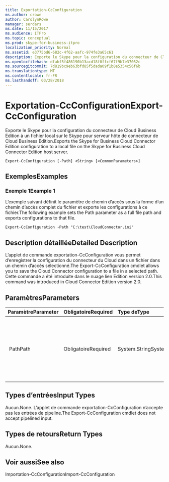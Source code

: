 ```yaml
---
title: Exportation-CcConfiguration
ms.author: crowe
author: CarolynRowe
manager: serdars
ms.date: 11/15/2017
ms.audience: ITPro
ms.topic: conceptual
ms.prod: skype-for-business-itpro
localization_priority: Normal
ms.assetid: e3775bd6-682c-4f62-aafc-974fe3a65c61
description: Exporte le Skype pour la configuration du connecteur de Cloud Business Edition à un fichier local sur le Skype pour serveur hôte de connecteur de Cloud Business Edition.
ms.openlocfilehash: dfabf5f486190b13acd18f0ffcf67f9b7e37052c
ms.sourcegitcommit: 7d819bc9eb63bfd85f5dada09f1b8e5354c56f6b
ms.translationtype: MT
ms.contentlocale: fr-FR
ms.lasthandoff: 03/28/2018
---
```

# <a name="export-ccconfiguration"></a><span data-ttu-id="3215b-103">Exportation-CcConfiguration</span><span class="sxs-lookup"><span data-stu-id="3215b-103">Export-CcConfiguration</span></span>
 
<span data-ttu-id="3215b-104">Exporte le Skype pour la configuration du connecteur de Cloud Business Edition à un fichier local sur le Skype pour serveur hôte de connecteur de Cloud Business Edition.</span><span class="sxs-lookup"><span data-stu-id="3215b-104">Exports the Skype for Business Cloud Connector Edition configuration to a local file on the Skype for Business Cloud Connector Edition host server.</span></span>
  
```
Export-CcConfiguration [-Path] <String> [<CommonParameters>]
```

## <a name="examples"></a><span data-ttu-id="3215b-105">Exemples</span><span class="sxs-lookup"><span data-stu-id="3215b-105">Examples</span></span>
<span data-ttu-id="3215b-106"><a name="Examples"> </a></span><span class="sxs-lookup"><span data-stu-id="3215b-106"></span></span>

### <a name="example-1"></a><span data-ttu-id="3215b-107">Exemple 1</span><span class="sxs-lookup"><span data-stu-id="3215b-107">Example 1</span></span>

<span data-ttu-id="3215b-108">L’exemple suivant définit le paramètre de chemin d’accès sous la forme d’un chemin d’accès complet du fichier et exporte les configurations à ce fichier.</span><span class="sxs-lookup"><span data-stu-id="3215b-108">The following example sets the Path parameter as a full file path and exports configurations to that file.</span></span>
  
```
Export-CcConfiguration -Path "C:\test\CloudConnector.ini" 
```

## <a name="detailed-description"></a><span data-ttu-id="3215b-109">Description détaillée</span><span class="sxs-lookup"><span data-stu-id="3215b-109">Detailed Description</span></span>
<span data-ttu-id="3215b-110"><a name="Examples"> </a></span><span class="sxs-lookup"><span data-stu-id="3215b-110"></span></span>

<span data-ttu-id="3215b-111">L’applet de commande exportation-CcConfiguration vous permet d’enregistrer la configuration du connecteur du Cloud dans un fichier dans un chemin d’accès sélectionné.</span><span class="sxs-lookup"><span data-stu-id="3215b-111">The Export-CcConfiguration cmdlet allows you to save the Cloud Connector configuration to a file in a selected path.</span></span> <span data-ttu-id="3215b-112">Cette commande a été introduite dans le nuage lien Edition version 2.0.</span><span class="sxs-lookup"><span data-stu-id="3215b-112">This command was introduced in Cloud Connector Edition version 2.0.</span></span>
  
## <a name="parameters"></a><span data-ttu-id="3215b-113">Paramètres</span><span class="sxs-lookup"><span data-stu-id="3215b-113">Parameters</span></span>
<span data-ttu-id="3215b-114"><a name="Examples"> </a></span><span class="sxs-lookup"><span data-stu-id="3215b-114"></span></span>

|<span data-ttu-id="3215b-115">**Paramètre**</span><span class="sxs-lookup"><span data-stu-id="3215b-115">**Parameter**</span></span>|<span data-ttu-id="3215b-116">**Obligatoire**</span><span class="sxs-lookup"><span data-stu-id="3215b-116">**Required**</span></span>|<span data-ttu-id="3215b-117">**Type de**</span><span class="sxs-lookup"><span data-stu-id="3215b-117">**Type**</span></span>|<span data-ttu-id="3215b-118">**Description**</span><span class="sxs-lookup"><span data-stu-id="3215b-118">**Description**</span></span>|
|:-----|:-----|:-----|:-----|
|<span data-ttu-id="3215b-119"> Path</span><span class="sxs-lookup"><span data-stu-id="3215b-119">Path</span></span>  <br/> |<span data-ttu-id="3215b-120">Obligatoire</span><span class="sxs-lookup"><span data-stu-id="3215b-120">Required</span></span>  <br/> |<span data-ttu-id="3215b-121">System.String</span><span class="sxs-lookup"><span data-stu-id="3215b-121">System.String</span></span>  <br/> |<span data-ttu-id="3215b-122">Chemin complet du fichier où seront stockées les configurations de connecteur de nuage.</span><span class="sxs-lookup"><span data-stu-id="3215b-122">Full file path where the Cloud Connector configurations will be stored.</span></span>  <br/> |
   
## <a name="input-types"></a><span data-ttu-id="3215b-123">Types d’entrées</span><span class="sxs-lookup"><span data-stu-id="3215b-123">Input Types</span></span>
<span data-ttu-id="3215b-124"><a name="Examples"> </a></span><span class="sxs-lookup"><span data-stu-id="3215b-124"></span></span>

<span data-ttu-id="3215b-125">Aucun.</span><span class="sxs-lookup"><span data-stu-id="3215b-125">None.</span></span> <span data-ttu-id="3215b-126">L’applet de commande exportation-CcConfiguration n’accepte pas les entrées de pipeline.</span><span class="sxs-lookup"><span data-stu-id="3215b-126">The Export-CcConfiguration cmdlet does not accept pipelined input.</span></span>
  
## <a name="return-types"></a><span data-ttu-id="3215b-127">Types de retours</span><span class="sxs-lookup"><span data-stu-id="3215b-127">Return Types</span></span>
<span data-ttu-id="3215b-128"><a name="Examples"> </a></span><span class="sxs-lookup"><span data-stu-id="3215b-128"></span></span>

<span data-ttu-id="3215b-129">Aucun.</span><span class="sxs-lookup"><span data-stu-id="3215b-129">None.</span></span>
  
## <a name="see-also"></a><span data-ttu-id="3215b-130">Voir aussi</span><span class="sxs-lookup"><span data-stu-id="3215b-130">See also</span></span>
<span data-ttu-id="3215b-131"><a name="Examples"> </a></span><span class="sxs-lookup"><span data-stu-id="3215b-131"></span></span>

<span data-ttu-id="3215b-132">Importation-CcConfiguration</span><span class="sxs-lookup"><span data-stu-id="3215b-132">Import-CcConfiguration</span></span>
  

